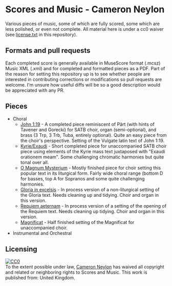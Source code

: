 Scores and Music - Cameron Neylon
=================================

Various pieces of music, some of which are fully scored, some which are less polished, or 
even not complete. All material here is under a cc0 waiver 
(see [license.txt](../license.txt) in this 
repository). 

Formats and pull requests
-------------------------

Each completed score is generally available in MuseScore format (.mcsz) Music XML 
(.xml) and for completed and formatted pieces as a PDF. Part of the reason for
setting this repository up is to see whether people are interested in contributing
corrections or modifications so pull requests are welcome. I'm unsure how useful
diffs will be so a good description would be appreciated with any PR.

Pieces
------

* Choral
  * [John 1:19](Choral/John1-19/) - A completed piece reminiscent of Pärt (with hints of 
Tavener and Gorecki) 
for SATB choir, organ (semi-optional), and brass (3 Trp, 3 Trb, Tuba, entirely optional). 
Quite an easy piece from the choir's perspective. Setting of the Vulgate latin text of
John 1:19.
  * [Kyrie/Exaudi](Choral/Kyrie-Exaudi/) - Short completed piece for unaccompanied SATB choir 
piece using 
elements of the Kyrie mass text juxtaposed with "Exaudi orationem meam". Some 
challenging chromatic harmonies but quite tonal over all. 
  * [O Magnum Mysterium](Choral/Magnum_Mysterium/) - Mostly finished piece for choir setting 
this popular text in
its liturgical form. Fairly wide choral range (bottom D for basses, top A for 
Sopranos and some quite challenging harmonies.
  * [Gloria in excelsis](Choral/Gloria_in_Excelsis/) - In process version of a non-liturgical 
setting of the Gloria
text. Needs cleaning up and tidying. Choir and organ in this version.
  * [Requiem aeternam](Choral/Requiem_Aeternam/) - In process version of a setting of the 
opening of the Requiem 
text. Needs cleaning up tidying. Choir and organ in this version.
  * [Magnificat](Choral/Magnificat/) - Half finished setting of the Magnificat for 
unaccompanied choir. 
* Instrumental and Orchestral


Licensing
---------

<p xmlns:dct="http://purl.org/dc/terms/" xmlns:vcard="http://www.w3.org/2001/vcard-rdf/3.0#">
  <a rel="license"
     href="http://creativecommons.org/publicdomain/zero/1.0/">
    <img src="http://i.creativecommons.org/p/zero/1.0/88x31.png" style="border-style: none;" alt="CC0" />
  </a>
  <br />
  To the extent possible under law,
  <a rel="dct:publisher"
     href="cameronneylon.net">
    <span property="dct:title">Cameron Neylon</span></a>
  has waived all copyright and related or neighboring rights to
  <span property="dct:title">Scores and Music</span>.
This work is published from:
<span property="vcard:Country" datatype="dct:ISO3166"
      content="GB" about="cameronneylon.net">
  United Kingdom</span>.
</p>